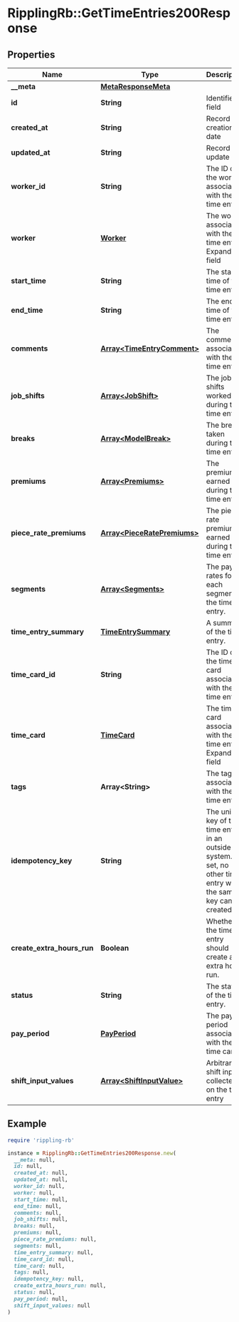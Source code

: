 # RipplingRb::GetTimeEntries200Response

## Properties

| Name | Type | Description | Notes |
| ---- | ---- | ----------- | ----- |
| **__meta** | [**MetaResponseMeta**](MetaResponseMeta.md) |  | [optional] |
| **id** | **String** | Identifier field |  |
| **created_at** | **String** | Record creation date |  |
| **updated_at** | **String** | Record update date |  |
| **worker_id** | **String** | The ID of the worker associated with the time entry. |  |
| **worker** | [**Worker**](Worker.md) | The worker associated with the time entry.  Expandable field | [optional] |
| **start_time** | **String** | The start time of the time entry. | [optional] |
| **end_time** | **String** | The end time of the time entry. | [optional] |
| **comments** | [**Array&lt;TimeEntryComment&gt;**](TimeEntryComment.md) | The comments associated with the time entry. | [optional] |
| **job_shifts** | [**Array&lt;JobShift&gt;**](JobShift.md) | The job shifts worked during the time entry. | [optional] |
| **breaks** | [**Array&lt;ModelBreak&gt;**](ModelBreak.md) | The breaks taken during the time entry. | [optional] |
| **premiums** | [**Array&lt;Premiums&gt;**](Premiums.md) | The premiums earned during the time entry. | [optional] |
| **piece_rate_premiums** | [**Array&lt;PieceRatePremiums&gt;**](PieceRatePremiums.md) | The piece-rate premiums earned during the time entry. | [optional] |
| **segments** | [**Array&lt;Segments&gt;**](Segments.md) | The pay rates for each segment of the time entry. | [optional] |
| **time_entry_summary** | [**TimeEntrySummary**](TimeEntrySummary.md) | A summary of the time entry. | [optional] |
| **time_card_id** | **String** | The ID of the time card associated with the time entry. | [optional] |
| **time_card** | [**TimeCard**](TimeCard.md) | The time card associated with the time entry.  Expandable field | [optional] |
| **tags** | **Array&lt;String&gt;** | The tags associated with the time entry. | [optional] |
| **idempotency_key** | **String** | The unique key of the time entry in an outside system. If set, no other time entry with the same key can be created. | [optional] |
| **create_extra_hours_run** | **Boolean** | Whether the time entry should create an extra hours run. | [optional] |
| **status** | **String** | The status of the time entry. | [optional] |
| **pay_period** | [**PayPeriod**](PayPeriod.md) | The pay period associated with the time card. | [optional] |
| **shift_input_values** | [**Array&lt;ShiftInputValue&gt;**](ShiftInputValue.md) | Arbitrary shift inputs collected on the time entry | [optional] |

## Example

```ruby
require 'rippling-rb'

instance = RipplingRb::GetTimeEntries200Response.new(
  __meta: null,
  id: null,
  created_at: null,
  updated_at: null,
  worker_id: null,
  worker: null,
  start_time: null,
  end_time: null,
  comments: null,
  job_shifts: null,
  breaks: null,
  premiums: null,
  piece_rate_premiums: null,
  segments: null,
  time_entry_summary: null,
  time_card_id: null,
  time_card: null,
  tags: null,
  idempotency_key: null,
  create_extra_hours_run: null,
  status: null,
  pay_period: null,
  shift_input_values: null
)
```

